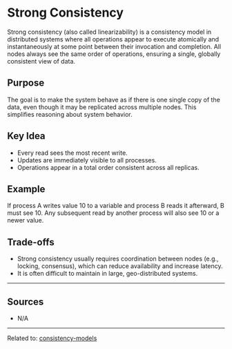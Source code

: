 # Strong Consistency

Strong consistency (also called linearizability) is a consistency model in distributed systems where all operations appear to execute atomically and instantaneously at some point between their invocation and completion. All nodes always see the same order of operations, ensuring a single, globally consistent view of data.

## Purpose
The goal is to make the system behave as if there is one single copy of the data, even though it may be replicated across multiple nodes. This simplifies reasoning about system behavior.

## Key Idea

* Every read sees the most recent write.
* Updates are immediately visible to all processes.
* Operations appear in a total order consistent across all replicas.

## Example
If process A writes value 10 to a variable and process B reads it afterward, B must see 10. Any subsequent read by another process will also see 10 or a newer value.

## Trade-offs

* Strong consistency usually requires coordination between nodes (e.g., locking, consensus), which can reduce availability and increase latency.
* It is often difficult to maintain in large, geo-distributed systems.

<hr>

## Sources
- N/A

<hr>

Related to: [consistency-models](consistency-models.md)

